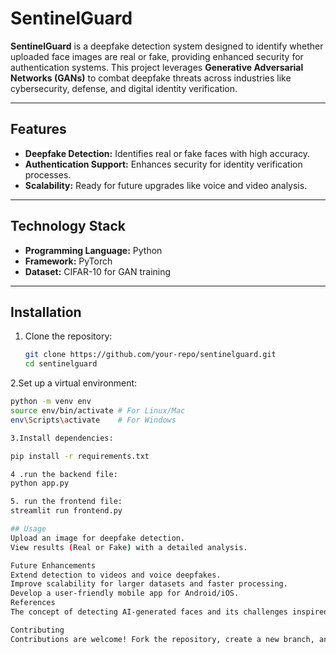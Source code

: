 # SentinelGuard  

**SentinelGuard** is a deepfake detection system designed to identify whether uploaded face images are real or fake, providing enhanced security for authentication systems. This project leverages **Generative Adversarial Networks (GANs)** to combat deepfake threats across industries like cybersecurity, defense, and digital identity verification.  

---

## **Features**  
- **Deepfake Detection:** Identifies real or fake faces with high accuracy.  
- **Authentication Support:** Enhances security for identity verification processes.   
- **Scalability:** Ready for future upgrades like voice and video analysis.  

---

## **Technology Stack**  
- **Programming Language:** Python  
- **Framework:** PyTorch  
- **Dataset:** CIFAR-10 for GAN training  
  

---

## **Installation**  

1. Clone the repository:  
   ```bash  
   git clone https://github.com/your-repo/sentinelguard.git  
   cd sentinelguard

2.Set up a virtual environment:
   ```bash
   python -m venv env  
  source env/bin/activate # For Linux/Mac  
  env\Scripts\activate    # For Windows

3.Install dependencies:

pip install -r requirements.txt

4 .run the backend file:
python app.py

5. run the frontend file:
streamlit run frontend.py

## Usage
Upload an image for deepfake detection.
View results (Real or Fake) with a detailed analysis.

Future Enhancements
Extend detection to videos and voice deepfakes.
Improve scalability for larger datasets and faster processing.
Develop a user-friendly mobile app for Android/iOS.
References
The concept of detecting AI-generated faces and its challenges inspired this project. Learn more about GANs and deepfake detection from this article: AI-Generated Faces vs. Real Faces.

Contributing
Contributions are welcome! Fork the repository, create a new branch, and submit a pull request.







   

